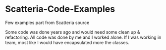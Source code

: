 # Scatteria-Code-Examples
Few examples part from Scatteria source

Some code was done years ago and would need some clean up & refactoring.
All code was done by me and I worked alone. If I was working in team, most like I would have encapsulated more the classes.
